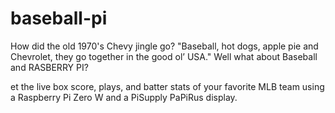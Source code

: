 # baseball-pi

How did the old 1970's Chevy jingle go?  "Baseball, hot dogs, apple pie and Chevrolet, they go together in the good ol’ USA."   Well what about Baseball and RASBERRY PI?   

et the live box score, plays, and batter stats of your favorite MLB team using a Raspberry Pi Zero W and a PiSupply PaPiRus display.



